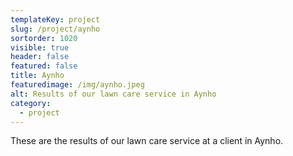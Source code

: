 ```yaml
---
templateKey: project
slug: /project/aynho
sortorder: 1020
visible: true
header: false
featured: false
title: Aynho
featuredimage: /img/aynho.jpeg
alt: Results of our lawn care service in Aynho
category:
  - project
---
```


These are the results of our lawn care service at a client in Aynho.
